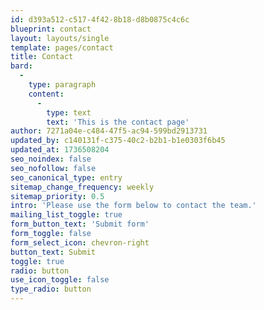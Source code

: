 ```yaml
---
id: d393a512-c517-4f42-8b18-d8b0875c4c6c
blueprint: contact
layout: layouts/single
template: pages/contact
title: Contact
bard:
  -
    type: paragraph
    content:
      -
        type: text
        text: 'This is the contact page'
author: 7271a04e-c484-47f5-ac94-599bd2913731
updated_by: c140131f-c375-40c2-b2b1-b1e0303f6b45
updated_at: 1736508204
seo_noindex: false
seo_nofollow: false
seo_canonical_type: entry
sitemap_change_frequency: weekly
sitemap_priority: 0.5
intro: 'Please use the form below to contact the team.'
mailing_list_toggle: true
form_button_text: 'Submit form'
form_toggle: false
form_select_icon: chevron-right
button_text: Submit
toggle: true
radio: button
use_icon_toggle: false
type_radio: button
---
```

